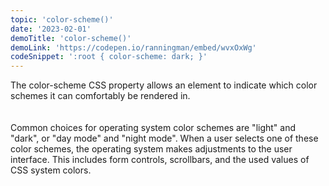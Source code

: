 ```yaml
---
topic: 'color-scheme()'
date: '2023-02-01'
demoTitle: 'color-scheme()'
demoLink: 'https://codepen.io/ranningman/embed/wvxOxWg'
codeSnippet: ':root { color-scheme: dark; }'
---
```

The color-scheme CSS property allows an element to indicate which color schemes it can comfortably be rendered in.  
<br />  
Common choices for operating system color schemes are "light" and "dark", or "day mode" and "night mode". When a user selects one of these color schemes, the operating system makes adjustments to the user interface. This includes form controls, scrollbars, and the used values of CSS system colors.
